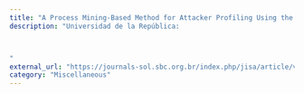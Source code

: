 ```yaml
---
title: "A Process Mining-Based Method for Attacker Profiling Using the MITRE ATT&CK Taxonomy"
description: "Universidad de la República:



"
external_url: "https://journals-sol.sbc.org.br/index.php/jisa/article/view/3902/2840"
category: "Miscellaneous"
---
```

